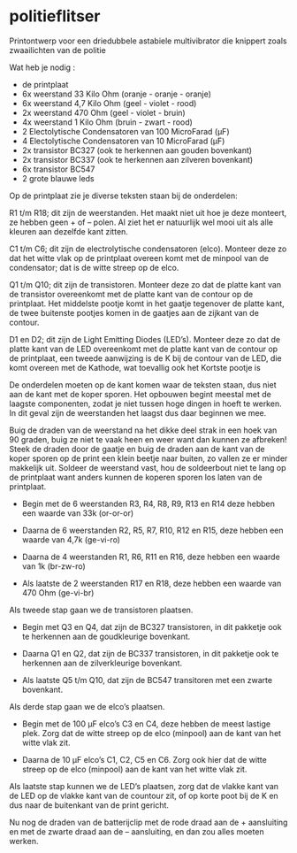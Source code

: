# politieflitser
Printontwerp voor een driedubbele astabiele multivibrator die knippert zoals zwaailichten van de politie

Wat heb je nodig :

- de printplaat
- 6x weerstand 33 Kilo Ohm (oranje - oranje - oranje) 
- 6x weerstand 4,7 Kilo Ohm (geel - violet - rood)
- 2x weerstand 470 Ohm (geel - violet - bruin)
- 4x weerstand 1 Kilo Ohm (bruin - zwart - rood)
- 2 Electolytische Condensatoren van 100 MicroFarad (µF)
- 4 Electolytische Condensatoren van 10 MicroFarad (µF)
- 2x transistor BC327 (ook te herkennen aan gouden bovenkant)
- 2x transistor BC337 (ook te herkennen aan zilveren bovenkant)
- 6x transistor BC547
- 2 grote blauwe leds


Op de printplaat zie je diverse teksten staan bij de onderdelen:

R1 t/m R18; dit zijn de weerstanden. Het maakt niet uit hoe je deze monteert, ze hebben geen + of – polen. Al ziet het er natuurlijk wel mooi uit als alle kleuren aan dezelfde kant zitten.

C1 t/m C6; dit zijn de electrolytische condensatoren (elco). Monteer deze zo dat het witte vlak op de printplaat overeen komt met de minpool van de condensator; dat is de witte streep op de elco. 

Q1 t/m Q10; dit zijn de transistoren. Monteer deze zo dat de platte kant van de transistor overeenkomt met de platte kant van de contour op de printplaat. Het middelste pootje komt in het gaatje tegenover de platte kant, de twee buitenste pootjes komen in de gaatjes aan de zijkant van de contour.

D1 en D2; dit zijn de Light Emitting Diodes (LED’s). Monteer deze zo dat de platte kant van de LED overeenkomt met de platte kant van de contour op de printplaat, een tweede aanwijzing is de K bij de contour van de LED, die komt overeen met de Kathode, wat toevallig ook het Kortste pootje is 

De onderdelen moeten op de kant komen waar de teksten staan, dus niet aan de kant met de koper sporen. Het opbouwen begint meestal met de laagste componenten, zodat je niet tussen hoge dingen in hoeft te werken. In dit geval zijn de weerstanden het laagst dus daar beginnen we mee. 

Buig de draden van de weerstand na het dikke deel strak in een hoek van 90 graden, buig ze niet te vaak heen en weer want dan kunnen ze afbreken! Steek de draden door de gaatje en buig de draden aan de kant van de koper sporen op de print een klein beetje naar buiten, zo vallen ze er minder makkelijk uit. Soldeer de weerstand vast, hou de soldeerbout niet te lang op de printplaat want anders kunnen de koperen sporen los laten van de printplaat.

- Begin met de 6 weerstanden R3, R4, R8, R9, R13 en R14 deze hebben een waarde
  van 33k (or-or-or)

- Daarna de 6 weerstanden R2, R5, R7, R10, R12 en R15, deze hebben een waarde
  van 4,7k (ge-vi-ro)

- Daarna de 4 weerstanden R1, R6, R11 en R16, deze hebben een waarde
  van 1k (br-zw-ro)

- Als laatste de 2 weerstanden R17 en R18, deze hebben een waarde
  van 470 Ohm (ge-vi-br)


Als tweede stap gaan we de transistoren plaatsen.

- Begin met Q3 en Q4, dat zijn de BC327 transistoren, in dit pakketje ook te herkennen aan de
  goudkleurige bovenkant.

- Daarna Q1 en Q2, dat zijn de BC337 transistoren, in dit pakketje ook te herkennen aan de
  zilverkleurige bovenkant.

- Als laatste Q5 t/m Q10, dat zijn de BC547 transitoren met een zwarte bovenkant.


Als derde stap gaan we de elco’s plaatsen.
- Begin met de 100 µF elco’s C3 en C4, deze hebben de meest lastige plek. Zorg dat de witte streep
  op de elco (minpool) aan de kant van het witte vlak zit.

- Daarna de 10 µF elco’s C1, C2, C5 en C6. Zorg ook hier dat de witte streep
  op de elco (minpool) aan de kant van het witte vlak zit.

Als laatste stap kunnen we de LED’s plaatsen, zorg dat de vlakke kant van de LED op de vlakke kant van de countour zit, of op korte poot bij de K en dus naar de buitenkant van de print gericht.

Nu nog de draden van de batterijclip met de rode draad aan de + aansluiting en met de zwarte draad aan de – aansluiting, en dan zou alles moeten werken.
